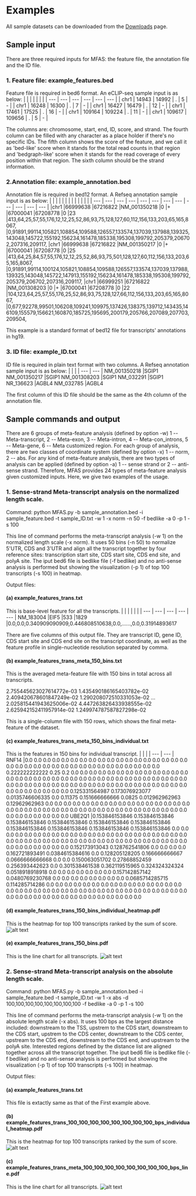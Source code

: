 # Examples
All sample datasets can be downloaded from the [Downloads](Downloads.md) page.
## Sample input

There are three required inputs for MFAS: the feature file, the annotation file and the ID file.

### 1. Feature file: example_features.bed

Feature file is required in bed6 format. An eCLIP-seq sample input is as below:
|   |   |   |   |   |   |
| --- | --- | --- | --- | --- | --- |
| chr1	| 14943	| 14992	| .  | 5  | - |
| chr1	| 16248	| 16300	| .   | 7   | - |
| chr1	| 16427	| 16479	| .   | 12  | - |
| chr1	| 17461	| 17525	| .   | 16  | - |
| chr1	| 109164	| 109224	| .   | 11  | - |
| chr1	| 109617	| 109656	| .   | 5   | - |

The columns are: chromosome, start, end, ID, score, and strand. The fourth column can be filled with any character as a place holder if there's no specific IDs. The fifth column shows the score of the feature, and we call it as 'bed-like' score when it stands for the total read counts in that region and 'bedgraph-like' score when it stands for the read coverage of every position within that region. The sixth column should be the strand information.

### 2.Annotation file: example_annotation.bed

Annotation file is required in bed12 format. A Refseq annotation sample input is as below:
|   |   |   |   |   |   |   |   |   |   |   |   |
| --- | --- | --- | --- | --- | --- | --- | --- | --- | --- | --- | --- |
|chr1	|66999638	|67216822	|NM_001350218	|0   |+   |67000041	|67208778	|0   |23  |413,64,25,57,55,176,12,12,25,52,86,93,75,128,127,60,112,156,133,203,65,165,8067,    |0,91891,99114,105821,108854,109588,126557,133574,137039,137988,139325,143048,145722,155192,156234,161478,185338,195308,199792,205379,206702,207316,209117,
|chr1	|66999638	|67216822	|NM_001350217	|0   |+   |67000041	|67208778	|0   |25  |413,64,25,84,57,55,176,12,12,25,52,86,93,75,501,128,127,60,112,156,133,203,65,165,8067, |0,91891,99114,100124,105821,108854,109588,126557,133574,137039,137988,139325,143048,145722,147913,155192,156234,161478,185338,195308,199792,205379,206702,207316,209117,
|chr1	|66999251	|67216822	|NM_001308203	|0   |+   |67000041	|67208778	|0   |22  |104,123,64,25,57,55,176,25,52,86,93,75,128,127,66,112,156,133,203,65,165,8067,  |0,677,92278,99501,106208,109241,109975,137426,138375,139712,143435,146109,155579,156621,160870,185725,195695,200179,205766,207089,207703,209504,

This example is a standard format of bed12 file for transcripts' annotations in hg19.


### 3. ID file: example_ID.txt

ID file is required in plain text format with two columns. A Refseq annotation sample input is as below:
|   |   | 
| --- | --- |
NM_001350218	|SGIP1
NM_001350217	|SGIP1
NM_001308203	|SGIP1
NM_032291	|SGIP1
NR_136623	|AGBL4
NM_032785	|AGBL4

The first column of this ID file should be the same as the 4th column of the annotation file.

## Sample commands and output

There are 6 groups of meta-feature analysis (defined by option -w) 1 -- Meta-transcript, 2 -- Meta-exon, 3 -- Meta-intron, 4 -- Meta-con_introns, 5 -- Meta-gene, 6 -- Meta customized region.
For each group of analysis, there are two classes of coordinate system (defined by option -x) 1 -- norm, 2 -- abs.
For any kind of meta-feature analysis, there are two types of analysis can be applied (defined by option -a) 1 -- sense strand or 2 -- anti-sense strand.
Therefore, MFAS provides 24 types of meta-feature analysis given customized inputs. Here, we give two examples of the usage.

### 1. Sense-strand Meta-transcript analysis on the normalized length scale.

Command:
    python MFAS.py -b sample_annotation.bed -i sample_feature.bed -t sample_ID.txt -w 1 -x norm -n 50 -f bedlike -a 0 -p 1 -s 100

This line of command performs the meta-transcript analysis (-w 1) on the normalized length scale (-x norm). It uses 50 bins (-n 50) to normalize 5'UTR, CDS and 3'UTR and align all the transcript together by four reference sites: transcription start site, CDS start site, CDS end site, and polyA site. The iput bed6 file is bedlike file (-f bedlike) and no anti-sense analysis is performed but showing the visualization (-p 1) of top 100 transcripts (-s 100) in heatmap.

Output files:
#### (a) example_features_trans.txt

This is base-level feature for all the transcripts.
|   |   |    |   |  |
| --- | --- | --- | --- | --- |
NM_183004	|EIF5    |533	|1829	|0.0,0.0,0.340909090909,0.446808510638,0.0,......,0.0,0.31914893617

There are five columns of this output file. They are transcript ID, gene ID, CDS start site and CDS end site on the transcript coordinate, as well as the feature profile in single-nucleotide resolution separated by comma.

#### (b) example_features_trans_meta_150_bins.txt

This is the averaged meta-feature file with 150 bins in total across all transcripts.

2.755445623027614772e-03
1.435490186165403782e-02
2.409420678601847249e-02
1.290208072510331053e-02
...
2.025815441943625006e-02
4.447263826433938555e-02
2.625942152411957914e-02
1.249974787587827298e-02

This is a single-column file with 150 rows, which shows the final meta-feature of the dataset.

#### (c) example_features_trans_meta_150_bins_individual.txt

This is the features in 150 bins for individual transcript.
|   |   |
| --- | --- |
RNF14	|0.0     0.0     0.0     0.0     0.0     0.0     0.0     0.0     0.0     0.0     0.0     0.0     0.0     0.0     0.0     0.0     0.0     0.0     0.0     0.0    0.0     0.0     0.0     0.0     0.0     0.0     0.0     0.0     0.0     0.0    0.0     0.0     0.0     0.0     0.0     0.222222222222  0.25    0.2     0.0    0.0     0.0     0.0     0.0     0.0     0.0     0.0     0.0     0.0     0.0    0.0     0.0     0.0     0.0     0.0     0.0     0.0     0.0     0.0     0.0    0.0     0.0     0.0     0.0     0.0     0.0     0.0     0.0     0.0     0.0    0.0     0.0     0.0     0.0     0.0     0.0     0.0     0.0     0.0     0.0    0.0     0.0     0.0     0.0     0.0     0.0     0.0     0.0     0.0     0.0    0.0     0.0     0.0     0.0     0.0     0.0     0.0     0.0     0.0     0.125331564987  0.173076923077  0.0135746606335 0.0     0.11375 0.151666666666  0.0825    0.012962962963  0.12962962963   0.0     0.0     0.0     0.0     0.0     0.0     0.0     0.0     0.0     0.0     0.0     0.0     0.0     0.0     0.0     0.0     0.0     0.0     0.0     0.0     0.0     0.0     0.0     0.0     0.0     0.0     0.0    0.0     0.0     0.0     0.0     0.0     0.0     0.0     0.0     0.0     0.0    0.0     0.0     0.0     0.0     0.0     0.0
UBE2Q1	|0.153846153846  0.153846153846  0.153846153846  0.153846153846  0.153846153846  0.153846153846  0.153846153846  0.153846153846  0.153846153846  0.153846153846  0.0     0.0     0.0     0.0     0.0     0.0     0.0     0.0     0.0     0.0    0.0     0.0     0.0     0.0     0.0     0.0     0.0     0.0     0.0     0.0    0.0     0.0     0.0     0.0     0.0     0.0     0.0     0.0     0.0     0.0    0.0     0.0     0.0     0.0     0.0     0.0     0.0     0.0     0.0     0.0    0.0     0.0     0.0     0.0     0.0     0.0     0.0     0.0     0.0     0.152173913043  0.128762541806  0.0     0.0     0.0     0.0     0.162721893491  0.0384615384616 0.0     0.128205128205  0.166666666667  0.0666666666668 0.0     0.0     0.150063051702  0.27868852459   0.256393442623  0.0     0.301538461538  0.362119515965  0.324324324324  0.0518918918918 0.0     0.0     0.0     0.0     0.0     0.0    0.0     0.157142857142  0.0480769230768 0.0     0.0     0.0     0.0     0.0    0.0     0.0     0.0     0.0685714285715 0.114285714286  0.0     0.0     0.0    0.0     0.0     0.0     0.0     0.0     0.0     0.0     0.0     0.0     0.0    0.0     0.0     0.0     0.0     0.0     0.0     0.0     0.0     0.0     0.0    0.0     0.0     0.0     0.0     0.0     0.0     0.0     0.0     0.0     0.0    0.0     0.0     0.0     0.0     0.0     0.0     0.0     0.0     0.0     0.0    0.0     0.0     0.0     0.0     0.0     0.0     0.0

#### (d) example_features_trans_150_bins_individual_heatmap.pdf

This is the heatmap for top 100 transcripts ranked by the sum of score.
![alt text](trans_meta_150_bins_heatmap.png)

#### (e) example_features_trans_150_bins.pdf

This is the line chart for all transcripts.
![alt text](trans_meta_150_bins_line.png)

### 2. Sense-strand Meta-transcript analysis on the absolute length scale.

Command:
    python MFAS.py -b sample_annotation.bed -i sample_feature.bed -t sample_ID.txt -w 1 -x abs -d 100,100,100,100,100,100,100,100 -f bedlike -a 0 -p 1 -s 100

This line of command performs the meta-transcript analysis (-w 1) on the absolute length scale (-x abs). It uses 100 bps as the largest distance included: downstream to the TSS, upstrem to the CDS start, downstream to the CDS start, upstrem to the CDS center, downstream to the CDS center, upstream to the CDS end, downstream to the CDS end, and upstream to the polyA site.  Interested regions defined by the distance list are aligned together across all the transcript together. The iput bed6 file is bedlike file (-f bedlike) and no anti-sense analysis is performed but showing the visualization (-p 1) of top 100 transcripts (-s 100) in heatmap.

Output files:
#### (a) example_features_trans.txt
This file is extactly same as that of the First example above.

#### (b) example_features_trans_100_100_100_100_100_100_100_100_bps_individual_heatmap.pdf

This is the heatmap for top 100 transcripts ranked by the sum of score.
![alt text](trans_100_100_100_100_100_100_100_100_bps_individual_heatmap.png)


#### (c) example_features_trans_meta_100_100_100_100_100_100_100_100_bps_line.pdf

This is the line chart for all transcripts.
![alt text](trans_meta_100_100_100_100_100_100_100_100_bps_line.png)


